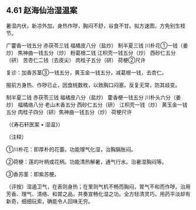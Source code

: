 ## 4.61 赵海仙治湿温案

暑湿内伏，新凉外加，身热作哕，胸闷不舒，谷食不甘。拟方速图，方免别生枝节。

广藿香一钱五分 赤茯苓三钱 福橘皮八分（盐炒） 制半夏三钱 川朴花①一钱（姜炒） 焦神曲一钱五分（炒） 粉葛根二钱 江枳壳一钱五分（炒） 西砂仁五分（研） 苦杏仁二钱（去皮尖） 肉桂子五分（研） 荷梗②尺许

复诊：加香苏茎③一钱五分，黄玉金一钱五分，减葛根一钱，去杏仁。

服前方身热、作哕已止，因食桃数枚，以致胸口闷塞。反复无常，防其歧变。

制半夏二钱 赤茯苓三钱 福橘皮八分（盐炒） 藿香梗一钱五分 川朴头六分（姜炒） 福橘络八分 老山木香五分 西砂仁五分（研） 江枳壳一钱（炒） 黄玉金一钱五分 肉桂子四分（研）焦神曲一钱五分（炒） 荷梗尺许

（《寿石轩医案 • 湿温》）

〔注释〕

①川朴花：即厚朴的花蕾。功能理气化湿，治胸膈胀闷。

②荷梗：莲的叶柄或花柄。功能清热解暑，通气行水。治暑湿胸闷等。

③香苏茎：即紫苏梗。

〔评按〕湿遏卫气，在表则身热；在里则气机不畅而胸闷，胃气不和而作哕。治用芳香、理气、清络、和胃之品，共奏宣畅化湿之功。全方轻清灵巧，用药平淡却有新奇，细细玩索，确能令人回味无穷。
